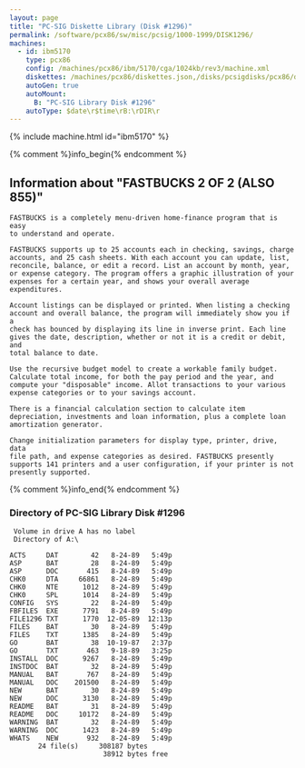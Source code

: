 ```yaml
---
layout: page
title: "PC-SIG Diskette Library (Disk #1296)"
permalink: /software/pcx86/sw/misc/pcsig/1000-1999/DISK1296/
machines:
  - id: ibm5170
    type: pcx86
    config: /machines/pcx86/ibm/5170/cga/1024kb/rev3/machine.xml
    diskettes: /machines/pcx86/diskettes.json,/disks/pcsigdisks/pcx86/diskettes.json
    autoGen: true
    autoMount:
      B: "PC-SIG Library Disk #1296"
    autoType: $date\r$time\rB:\rDIR\r
---
```


{% include machine.html id="ibm5170" %}

{% comment %}info_begin{% endcomment %}

## Information about "FASTBUCKS 2 OF 2 (ALSO 855)"

    FASTBUCKS is a completely menu-driven home-finance program that is easy
    to understand and operate.
    
    FASTBUCKS supports up to 25 accounts each in checking, savings, charge
    accounts, and 25 cash sheets. With each account you can update, list,
    reconcile, balance, or edit a record. List an account by month, year,
    or expense category. The program offers a graphic illustration of your
    expenses for a certain year, and shows your overall average
    expenditures.
    
    Account listings can be displayed or printed. When listing a checking
    account and overall balance, the program will immediately show you if a
    check has bounced by displaying its line in inverse print. Each line
    gives the date, description, whether or not it is a credit or debit, and
    total balance to date.
    
    Use the recursive budget model to create a workable family budget.
    Calculate total income, for both the pay period and the year, and
    compute your "disposable" income. Allot transactions to your various
    expense categories or to your savings account.
    
    There is a financial calculation section to calculate item
    depreciation, investments and loan information, plus a complete loan
    amortization generator.
    
    Change initialization parameters for display type, printer, drive, data
    file path, and expense categories as desired. FASTBUCKS presently
    supports 141 printers and a user configuration, if your printer is not
    presently supported.
{% comment %}info_end{% endcomment %}


### Directory of PC-SIG Library Disk #1296

     Volume in drive A has no label
     Directory of A:\

    ACTS     DAT        42   8-24-89   5:49p
    ASP      BAT        28   8-24-89   5:49p
    ASP      DOC       415   8-24-89   5:49p
    CHK0     DTA     66861   8-24-89   5:49p
    CHK0     NTE      1012   8-24-89   5:49p
    CHK0     SPL      1014   8-24-89   5:49p
    CONFIG   SYS        22   8-24-89   5:49p
    FBFILES  EXE      7791   8-24-89   5:49p
    FILE1296 TXT      1770  12-05-89  12:13p
    FILES    BAT        30   8-24-89   5:49p
    FILES    TXT      1385   8-24-89   5:49p
    GO       BAT        38  10-19-87   2:37p
    GO       TXT       463   9-18-89   3:25p
    INSTALL  DOC      9267   8-24-89   5:49p
    INSTDOC  BAT        32   8-24-89   5:49p
    MANUAL   BAT       767   8-24-89   5:49p
    MANUAL   DOC    201500   8-24-89   5:49p
    NEW      BAT        30   8-24-89   5:49p
    NEW      DOC      3130   8-24-89   5:49p
    README   BAT        31   8-24-89   5:49p
    README   DOC     10172   8-24-89   5:49p
    WARNING  BAT        32   8-24-89   5:49p
    WARNING  DOC      1423   8-24-89   5:49p
    WHATS    NEW       932   8-24-89   5:49p
           24 file(s)     308187 bytes
                           38912 bytes free
